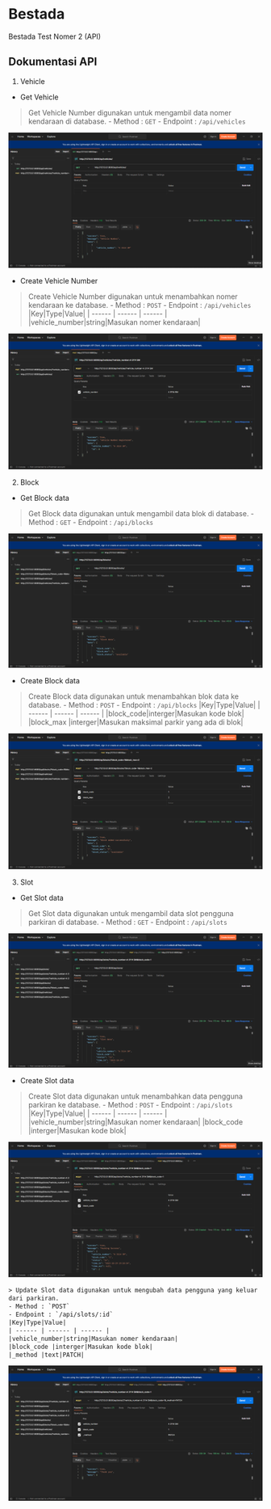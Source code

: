 # Bestada
Bestada Test Nomer 2 (API)

## Dokumentasi API
1.  Vehicle
  - Get Vehicle
  > Get Vehicle Number digunakan untuk mengambil data nomer kendaraan di database.
    - Method : `GET`
    - Endpoint : `/api/vehicles`

![Image alt text](zimg/2.png)

  - Create Vehicle Number
  > Create Vehicle Number digunakan untuk menambahkan nomer kendaraan ke database.
    - Method : `POST`
    - Endpoint : `/api/vehicles`
    |Key|Type|Value|
    | ------ | ------ | ------ |
    |vehicle_number|string|Masukan nomer kendaraan|

![Image alt text](zimg/1.png)

2.  Block
  - Get Block data
  > Get Block data digunakan untuk mengambil data blok di database.
    - Method : `GET`
    - Endpoint : `/api/blocks`

![Image alt text](zimg/4.png)

  - Create Block data
  > Create Block data digunakan untuk menambahkan blok data ke database.
    - Method : `POST`
    - Endpoint : `/api/blocks`
    |Key|Type|Value|
    | ------ | ------ | ------ |
    |block_code|interger|Masukan kode blok|
    |block_max |interger|Masukan maksimal parkir yang ada di blok|

![Image alt text](zimg/3.png)

3.  Slot
  - Get Slot data
  > Get Slot data digunakan untuk mengambil data slot pengguna parkiran di database.
    - Method : `GET`
    - Endpoint : `/api/slots`

![Image alt text](zimg/6.png)

  - Create Slot data
  > Create Slot data digunakan untuk menambahkan data pengguna parkiran ke database.
    - Method : `POST`
    - Endpoint : `/api/slots`
    |Key|Type|Value|
    | ------ | ------ | ------ |
    |vehicle_number|string|Masukan nomer kendaraan|
    |block_code |interger|Masukan kode blok|

![Image alt text](zimg/5.png)

    > Update Slot data digunakan untuk mengubah data pengguna yang keluar dari parkiran.
    - Method : `POST`
    - Endpoint : `/api/slots/:id`
    |Key|Type|Value|
    | ------ | ------ | ------ |
    |vehicle_number|string|Masukan nomer kendaraan|
    |block_code |interger|Masukan kode blok|
    |_method |text|PATCH|

![Image alt text](zimg/7.png)
